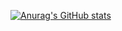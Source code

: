 [![Anurag's GitHub stats](https://github-readme-stats.vercel.app/api?username=wanna-bornb-disciplinant&count_private=true)](https://github.com/anuraghazra/github-readme-stats)
